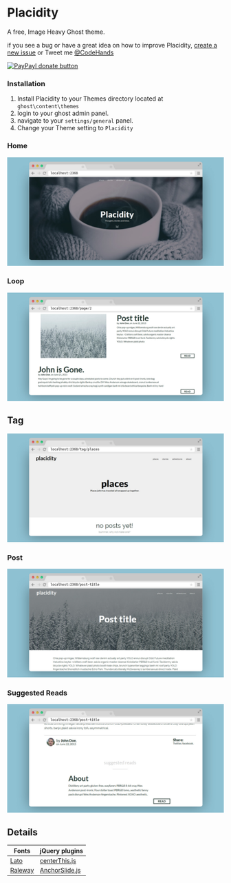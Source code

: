 # Placidity

A free, Image Heavy Ghost theme.

if you see a bug or have a great idea on how to improve Placidity, [create a new issue](https://github.com/DanielTamkin/placidity/issues) or Tweet me [@CodeHands](https://twitter.com/CodeHands)

[![PayPayl donate button](https://img.shields.io/badge/donate-paypal-brightgreen.svg)](https://www.paypal.com/cgi-bin/webscr?cmd=_s-xclick&hosted_button_id=SGNLGR9725Y2U "Donate to DanielTamkin")

### Installation
 1. Install Placidity to your Themes directory located at `ghost\content\themes`
 2. login to your ghost admin panel.
 3. navigate to your `settings/general` panel.
 4. Change your Theme setting to `Placidity`


### Home
![Placidity-Home](screenshots/placidity-home.jpg)

### Loop
![Placidity-Loop](screenshots/placidity-loop.jpg)

## Tag
![Placidity-Tag](screenshots/placidity-tag.jpg)

### Post
![Placidity-Post](screenshots/placidity-post.jpg)

### Suggested Reads
![Placidity-SuggestedReads](screenshots/placidity-featured.jpg)

Details
---
| Fonts  | jQuery plugins |
| ------------- | ------------- |
| [Lato](https://www.google.com/fonts#UsePlace:use/Collection:Lato)  | [centerThis.js](https://github.com/DanielTamkin/centerThis.js)  |
| [Raleway](https://www.google.com/fonts#UsePlace:use/Collection:Raleway)  | [AnchorSlide.js](https://github.com/DanielTamkin/AnchorSlide.js)  |

